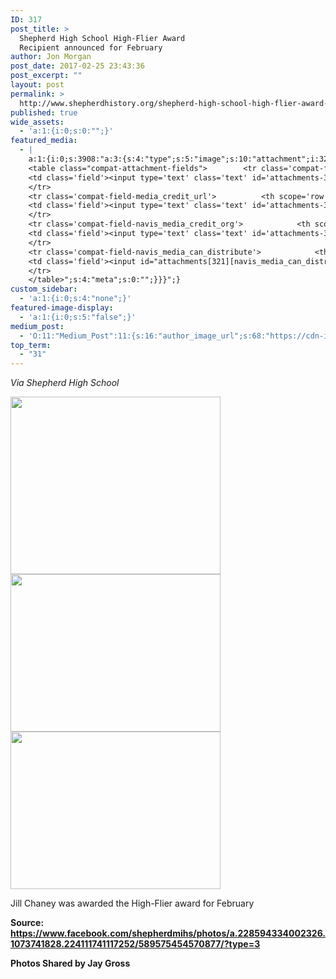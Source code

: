 ```yaml
---
ID: 317
post_title: >
  Shepherd High School High-Flier Award
  Recipient announced for February
author: Jon Morgan
post_date: 2017-02-25 23:43:36
post_excerpt: ""
layout: post
permalink: >
  http://www.shepherdhistory.org/shepherd-high-school-high-flier-award-recipient-announced-for-february/
published: true
wide_assets:
  - 'a:1:{i:0;s:0:"";}'
featured_media:
  - |
    a:1:{i:0;s:3908:"a:3:{s:4:"type";s:5:"image";s:10:"attachment";i:321;s:15:"attachment_data";a:33:{s:2:"id";i:321;s:5:"title";s:13:"feb_highflier";s:8:"filename";s:17:"feb_highflier.jpg";s:3:"url";s:75:"http://www.shepherdhistory.org/wp-content/uploads/2017/02/feb_highflier.jpg";s:4:"link";s:49:"http://www.shepherdhistory.org/?attachment_id=321";s:3:"alt";s:0:"";s:6:"author";s:1:"1";s:11:"description";s:0:"";s:7:"caption";s:0:"";s:4:"name";s:13:"feb_highflier";s:6:"status";s:7:"inherit";s:10:"uploadedTo";i:317;s:4:"date";i:1488066153000;s:8:"modified";i:1488066153000;s:9:"menuOrder";i:0;s:4:"mime";s:10:"image/jpeg";s:4:"type";s:5:"image";s:7:"subtype";s:4:"jpeg";s:4:"icon";s:67:"http://www.shepherdhistory.org/wp-includes/images/media/default.png";s:13:"dateFormatted";s:17:"February 25, 2017";s:6:"nonces";a:3:{s:6:"update";s:10:"20b5ccc2ff";s:6:"delete";s:10:"ca9cc0a785";s:4:"edit";s:10:"9d235e29a4";}s:8:"editLink";s:69:"http://www.shepherdhistory.org/wp-admin/post.php?post=321&action=edit";s:4:"meta";b:0;s:10:"authorName";s:17:"32bpwr3@gmail.com";s:14:"uploadedToLink";s:69:"http://www.shepherdhistory.org/wp-admin/post.php?post=317&action=edit";s:15:"uploadedToTitle";s:70:"Shepherd High School High-Flier Award Recipient announced for February";s:15:"filesizeInBytes";i:70158;s:21:"filesizeHumanReadable";s:5:"69 KB";s:6:"height";i:718;s:5:"width";i:849;s:11:"orientation";s:9:"landscape";s:5:"sizes";a:4:{s:9:"thumbnail";a:4:{s:6:"height";i:140;s:5:"width";i:140;s:3:"url";s:83:"http://www.shepherdhistory.org/wp-content/uploads/2017/02/feb_highflier-140x140.jpg";s:11:"orientation";s:9:"landscape";}s:6:"medium";a:4:{s:6:"height";i:284;s:5:"width";i:336;s:3:"url";s:83:"http://www.shepherdhistory.org/wp-content/uploads/2017/02/feb_highflier-336x284.jpg";s:11:"orientation";s:9:"landscape";}s:5:"large";a:4:{s:6:"height";i:652;s:5:"width";i:771;s:3:"url";s:83:"http://www.shepherdhistory.org/wp-content/uploads/2017/02/feb_highflier-771x652.jpg";s:11:"orientation";s:9:"landscape";}s:4:"full";a:4:{s:3:"url";s:75:"http://www.shepherdhistory.org/wp-content/uploads/2017/02/feb_highflier.jpg";s:6:"height";i:718;s:5:"width";i:849;s:11:"orientation";s:9:"landscape";}}s:6:"compat";a:2:{s:4:"item";s:1710:"<input type="hidden" name="attachments[321][menu_order]" value="0" /><p class="media-types media-types-required-info">Required fields are marked <span class="required">*</span></p>
    <table class="compat-attachment-fields">		<tr class='compat-field-media_credit'>			<th scope='row' class='label'><label for='attachments-321-media_credit'><span class='alignleft'>Credit</span><br class='clear' /></label></th>
    <td class='field'><input type='text' class='text' id='attachments-321-media_credit' name='attachments[321][media_credit]' value=''  /></td>
    </tr>
    <tr class='compat-field-media_credit_url'>			<th scope='row' class='label'><label for='attachments-321-media_credit_url'><span class='alignleft'>Credit URL</span><br class='clear' /></label></th>
    <td class='field'><input type='text' class='text' id='attachments-321-media_credit_url' name='attachments[321][media_credit_url]' value=''  /></td>
    </tr>
    <tr class='compat-field-navis_media_credit_org'>			<th scope='row' class='label'><label for='attachments-321-navis_media_credit_org'><span class='alignleft'>Organization</span><br class='clear' /></label></th>
    <td class='field'><input type='text' class='text' id='attachments-321-navis_media_credit_org' name='attachments[321][navis_media_credit_org]' value=''  /></td>
    </tr>
    <tr class='compat-field-navis_media_can_distribute'>			<th scope='row' class='label'><label for='attachments-321-navis_media_can_distribute'><span class='alignleft'>Can<br />distribute?</span><br class='clear' /></label></th>
    <td class='field'><input id="attachments[321][navis_media_can_distribute]" name="attachments[321][navis_media_can_distribute]" type="checkbox" value="1"  /></td>
    </tr>
    </table>";s:4:"meta";s:0:"";}}}";}
custom_sidebar:
  - 'a:1:{i:0;s:4:"none";}'
featured-image-display:
  - 'a:1:{i:0;s:5:"false";}'
medium_post:
  - 'O:11:"Medium_Post":11:{s:16:"author_image_url";s:68:"https://cdn-images-1.medium.com/fit/c/200/200/0*36cZNLLtNDeGxuaa.jpg";s:10:"author_url";s:30:"https://medium.com/@shepherdmi";s:11:"byline_name";N;s:12:"byline_email";N;s:10:"cross_link";s:3:"yes";s:2:"id";s:12:"668ad37e29a9";s:21:"follower_notification";s:3:"yes";s:7:"license";s:19:"all-rights-reserved";s:14:"publication_id";s:12:"881fb60cdbf3";s:6:"status";s:5:"draft";s:3:"url";s:43:"https://medium.com/@shepherdmi/668ad37e29a9";}'
top_term:
  - "31"
---
```

<em>Via Shepherd High School</em>

<img class="alignnone size-medium wp-image-321" src="http://www.shepherdhistory.org/wp-content/uploads/2017/02/feb_highflier-336x284.jpg" alt="" width="336" height="284" /> <img class="alignnone size-medium wp-image-322" src="http://www.shepherdhistory.org/wp-content/uploads/2017/02/feb_highflier2-336x252.jpg" alt="" width="336" height="252" /> <img class="alignnone size-medium wp-image-323" src="http://www.shepherdhistory.org/wp-content/uploads/2017/02/feb_highflier3-336x252.jpg" alt="" width="336" height="252" />

Jill Chaney was awarded the High-Flier award for February

<strong>Source: </strong><a href="https://www.facebook.com/shepherdmihs/photos/a.228594334002326.1073741828.224111741117252/589575454570877/?type=3"><strong>https://www.facebook.com/shepherdmihs/photos/a.228594334002326.1073741828.224111741117252/589575454570877/?type=3</strong></a>

<strong>Photos Shared by Jay Gross</strong>